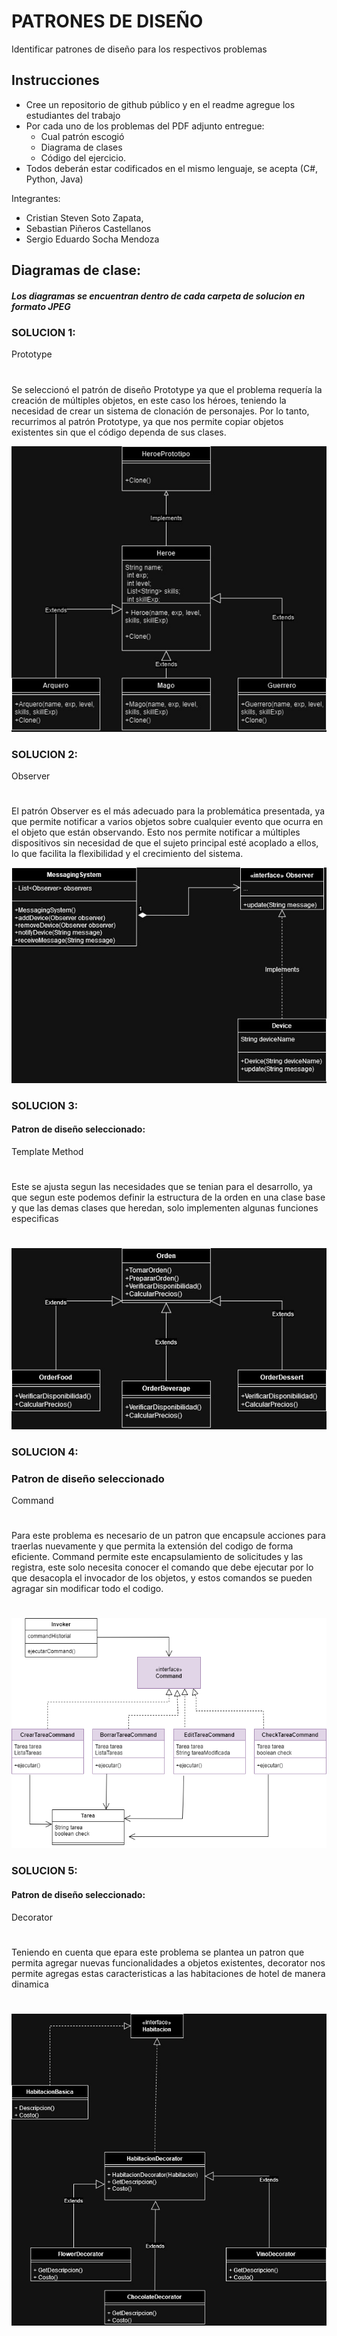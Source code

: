 # PATRONES DE DISEÑO

Identificar patrones de diseño para los respectivos problemas


## Instrucciones
  + Cree un repositorio de github público y en el readme agregue los estudiantes del trabajo
  + Por cada uno de los problemas del PDF adjunto entregue:
      + Cual patrón escogió
      + Diagrama de clases
      + Código del ejercicio.
  + Todos deberán estar codificados en el mismo lenguaje, se acepta (C#, Python, Java)



Integrantes: 
+ Cristian Steven Soto Zapata,
+ Sebastian Piñeros Castellanos
+ Sergio Eduardo Socha Mendoza


## Diagramas de clase:

##### Los diagramas se encuentran dentro de cada carpeta de solucion en formato JPEG


### SOLUCION 1:
Prototype
#
Se seleccionó el patrón de diseño Prototype ya que el problema requería la creación de múltiples objetos, en este caso los héroes, teniendo la necesidad de crear un sistema de clonación de personajes. Por lo tanto, recurrimos al patrón Prototype, ya que nos permite copiar objetos existentes sin que el código dependa de sus clases.


![Diagrama del proceso](./src/Diagramas/Solucion1_Heroe.jpg)


### SOLUCION 2:
Observer
#
El patrón Observer es el más adecuado para la problemática presentada, ya que permite notificar a varios objetos sobre cualquier evento que ocurra en el objeto que están observando. Esto nos permite notificar a múltiples dispositivos sin necesidad de que el sujeto principal esté acoplado a ellos, lo que facilita la flexibilidad y el crecimiento del sistema.

![Diagrama del proceso](./src/Diagramas/Solucion2_Notificaciones.jpg)
### SOLUCION 3:
#### Patron de diseño seleccionado: 
Template Method
#
Este se ajusta segun las necesidades que se tenian para el desarrollo, ya que segun este podemos definir la estructura de la orden en una clase base y que las demas clases que heredan, solo implementen algunas funciones especificas
#
![Diagrama del proceso](./src/Diagramas/Solucion3_restaurante.jpg)

### SOLUCION 4:
### Patron de diseño seleccionado
Command
#
Para este problema es necesario de un patron que encapsule acciones para traerlas nuevamente y que permita la extensión del codigo de forma eficiente. Command permite este encapsulamiento de solicitudes y las registra, este solo necesita conocer el comando que debe ejecutar por lo que desacopla el invocador de los objetos, y estos comandos se pueden agragar sin modificar todo el codigo.
#

![Diagrama del proceso](./src/Diagramas/Solucion4_tareas.jpg)

### SOLUCION 5:
#### Patron de diseño seleccionado: 
Decorator
#
Teniendo en cuenta que epara este problema se plantea un patron que permita agregar nuevas funcionalidades a objetos existentes, decorator nos permite agregas estas caracteristicas a las habitaciones de hotel de manera dinamica
#

![Diagrama del proceso](./src/Diagramas/Solucion5_Hotel.jpg)



